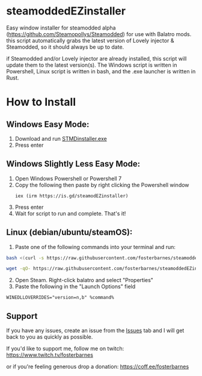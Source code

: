 # steamoddedEZinstaller
Easy window installer for steamodded alpha (https://github.com/Steamopollys/Steamodded) for use with Balatro mods. this script automatically grabs the latest version of Lovely injector & Steamodded, so it should always be up to date.

if Steamodded and/or Lovely injector are already installed, this script will update them to the latest version(s). The Windows script is written in Powershell, Linux script is written in bash, and the .exe launcher is written in Rust.

# How to Install
## Windows Easy Mode:
1. Download and run [STMDinstaller.exe](https://raw.githubusercontent.com/fosterbarnes/steamoddedEZinstaller/main/STMDinstaller.exe)
2. Press enter

## Windows Slightly Less Easy Mode:
1. Open Windows Powershell or Powershell 7
2. Copy the following then paste by right clicking the Powershell window
   ```
   iex (irm https://is.gd/steamodEZinstaller)
   ```
3. Press enter
4. Wait for script to run and complete. That's it!

## Linux (debian/ubuntu/steamOS):

1. Paste one of the following commands into your terminal and run:

```bash
bash <(curl -s https://raw.githubusercontent.com/fosterbarnes/steamoddedEZinstaller/main/STMDinstaller.sh)
```
```bash
wget -qO- https://raw.githubusercontent.com/fosterbarnes/steamoddedEZinstaller/main/STMDinstaller.sh | bash
```
2. Open Steam. Right-click balatro and select "Properties"
3. Paste the following in the "Launch Options" field
```
WINEDLLOVERRIDES="version=n,b" %command%
```

## Support
If you have any issues, create an issue from the [Issues](https://github.com/fosterbarnes/steamoddedEZinstaller/issues) tab and I will get back to you as quickly as possible.

If you'd like to support me, follow me on twitch:
https://www.twitch.tv/fosterbarnes

or if you're feeling generous drop a donation:
https://coff.ee/fosterbarnes
